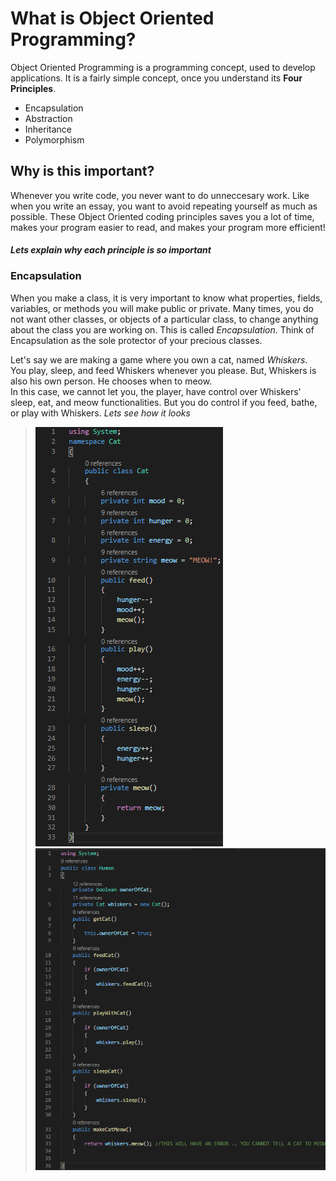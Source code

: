 # What is Object Oriented Programming? 

Object Oriented Programming is a programming concept, used to develop applications. 
It is a fairly simple concept, once you understand its **Four Principles**.

* Encapsulation
* Abstraction
* Inheritance
* Polymorphism

## Why is this important? 

Whenever you write code, you never want to do unneccesary work. Like when you write an essay, you want to avoid repeating yourself as much as possible. These Object Oriented coding principles saves you a lot of time, makes your program easier to read, and makes your program more efficient! 

#### *Lets explain why each principle is so important* 

### Encapsulation

When you make a class, it is very important to know what properties, fields, variables, or methods you will make public or private. Many times, you do not want other classes, or objects of a particular class, to change anything about the class you are working on. This is called *Encapsulation*. Think of Encapsulation as the sole protector of your precious classes.

Let's say we are making a game where you own a cat, named *Whiskers*. You play, sleep, and feed Whiskers whenever you please. But, Whiskers is also his own person. He chooses when to meow.\
In this case, we cannot let you, the player, have control over Whiskers' sleep, eat, and meow functionalities. But you do control if you feed, bathe, or play with Whiskers.
*Lets see how it looks*
>![Cat](Encapsulation/Cat.PNG)
>![Human](Encapsulation/Human.PNG)
